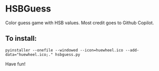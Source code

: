 # HSBGuess
Color guess game with HSB values. Most credit goes to Github Copilot.

## To install:
`pyinstaller --onefile --windowed --icon=huewheel.ico --add-data="huewheel.ico;." hsbguess.py`

Have fun!
